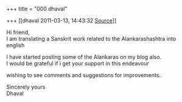 +++
title = "000 dhaval"

+++
[[dhaval	2011-03-13, 14:43:32 [Source](https://groups.google.com/g/samskrita/c/gjLhK_8a2QM)]]



Hi friend,  
I am translating a Sanskrit work related to the Alankarashashtra into  
english  
  
I have started posting some of the Alankaras on my blog also.  
I would be grateful if i get your support in this endeavour  
  
wishing to see comments and suggestions for improvements..  
  
Sincerely yours  
Dhaval

